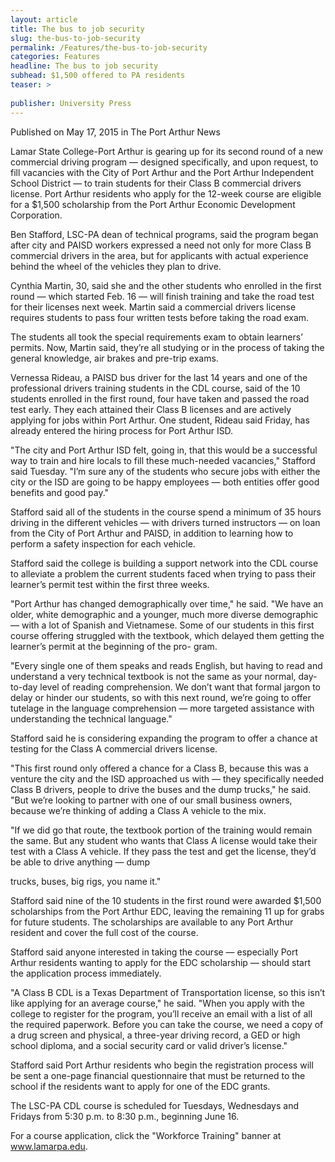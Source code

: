 ```yaml
---
layout: article
title: The bus to job security
slug: the-bus-to-job-security
permalink: /Features/the-bus-to-job-security
categories: Features
headline: The bus to job security
subhead: $1,500 offered to PA residents
teaser: >
  
publisher: University Press
---
```


Published on May 17, 2015 in The Port Arthur News

Lamar State College-Port Arthur is gearing up for its second round of a new commercial driving program — designed specifically, and upon request, to fill vacancies with the City of Port Arthur and the Port Arthur Independent School District — to train students for their Class B commercial drivers license. Port Arthur residents who apply for the 12-week course are eligible for a $1,500 scholarship from the Port Arthur Economic Development Corporation.

Ben Stafford, LSC-PA dean of technical programs, said the program began after city and PAISD workers expressed a need not only for more Class B commercial drivers in the area, but for applicants with actual experience behind the wheel of the vehicles they plan to drive.

Cynthia Martin, 30, said she and the other students who enrolled in the first round — which started Feb. 16 — will finish training and take the road test for their licenses next week. Martin said a commercial drivers license requires students to pass four written tests before taking the road exam.

The students all took the special requirements exam to obtain learners’ permits. Now, Martin said, they’re all studying or in the process of taking the general knowledge, air brakes and pre-trip exams.

Vernessa Rideau, a PAISD bus driver for the last 14 years and one of the professional drivers training students in the CDL course, said of the 10 students enrolled in the first round, four have taken and passed the road test early. They each attained their Class B licenses and are actively applying for jobs within Port Arthur. One student, Rideau said Friday, has already entered the hiring process for Port Arthur ISD.

"The city and Port Arthur ISD felt, going in, that this would be a successful way to train and hire locals to fill these much-needed vacancies," Stafford said Tuesday. "I’m sure any of the students who secure jobs with either the city or the ISD are going to be happy employees — both entities offer good benefits and good pay."

Stafford said all of the students in the course spend a minimum of 35 hours driving in the different vehicles — with drivers turned instructors — on loan from the City of Port Arthur and PAISD, in addition to learning how to perform a safety inspection for each vehicle.

Stafford said the college is building a support network into the CDL course to alleviate a problem the current students faced when trying to pass their learner’s permit test within the first three weeks.

"Port Arthur has changed demographically over time," he said. "We have an older, white demographic and a younger, much more diverse demographic — with a lot of Spanish and Vietnamese. Some of our students in this first course offering struggled with the textbook, which delayed them getting the learner’s permit at the beginning of the pro- gram.

"Every single one of them speaks and reads English, but having to read and understand a very technical textbook is not the same as your normal, day-to-day level of reading comprehension. We don’t want that formal jargon to delay or hinder our students, so with this next round, we’re going to offer tutelage in the language comprehension — more targeted assistance with understanding the technical language."

Stafford said he is considering expanding the program to offer a chance at testing for the Class A commercial drivers license.

"This first round only offered a chance for a Class B, because this was a venture the city and the ISD approached us with — they specifically needed Class B drivers, people to drive the buses and the dump trucks," he said. "But we’re looking to partner with one of our small business owners, because we’re thinking of adding a Class A vehicle to the mix.

"If we did go that route, the textbook portion of the training would remain the same. But any student who wants that Class A license would take their test with a Class A vehicle. If they pass the test and get the license, they’d be able to drive anything — dump 

trucks, buses, big rigs, you name it."

Stafford said nine of the 10 students in the first round were awarded $1,500 scholarships from the Port Arthur EDC, leaving the remaining 11 up for grabs for future students. The scholarships are available to any Port Arthur resident and cover the full cost of the course.

Stafford said anyone interested in taking the course — especially Port Arthur residents wanting to apply for the EDC scholarship — should start the application process immediately.

"A Class B CDL is a Texas Department of Transportation license, so this isn’t like applying for an average course," he said. "When you apply with the college to register for the program, you’ll receive an email with a list of all the required paperwork. Before you can take the course, we need a copy of a drug screen and physical, a three-year driving record, a GED or high school diploma, and a social security card or valid driver’s license."

Stafford said Port Arthur residents who begin the registration process will be sent a one-page financial questionnaire that must be returned to the school if the residents want to apply for one of the EDC grants.

The LSC-PA CDL course is scheduled for Tuesdays, Wednesdays and Fridays from 5:30 p.m. to 8:30 p.m., beginning June 16.

For a course application, click the "Workforce Training" banner at www.lamarpa.edu.


